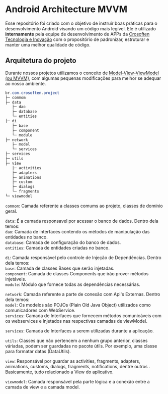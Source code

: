 # Android Architecture MVVM

Esse repositório foi criado com o objetivo de instruir boas práticas para o desenvolvimento Android visando um código mais legível. Ele é utilizado **internamente** pela equipe de desenvolvimento de APPs da [Crosoften Tecnologia e Inovação](https://crosoften.com/) com o propositório de padronizar, estruturar e manter uma melhor qualidade de código.

## Arquitetura do projeto

Durante nossos projetos utilizamos o conceito de [Model-View-ViewModel (ou MVVM)](https://en.wikipedia.org/wiki/Model%E2%80%93view%E2%80%93viewmodel), com algumas pequenas modificações para melhor se adequar ao nosso ambiente.

```java
br.com.crosoften.project
├─ commom
├─ data
   ├─ dao
   ├─ database
   └─ entities
├─ di
   ├─ base
   ├─ component
   └─ module
├─ network
   ├─ model
   └─ services   
├─ services
├─ utils
├─ view
   ├─ activities
   ├─ adapters
   ├─ animations
   ├─ custom
   ├─ dialogs
   └─ fragments
└─ viewmodel
```

`commom`: Camada referente a classes comums ao projeto, classes de domínio geral.

`data`: É a camada responsavel por acessar o banco de dados. Dentro dela temos: <br/>
`dao`: Camada de interfaces contendo os métodos de manipulação das entidades no banco.<br/>
`database`: Camada de configuração do banco de dados. <br/>
`entities`: Camada de entidades criadas no banco. <br/>

`di`: Camada responsável pelo controle de Injeção de Dependências. Dentro dela temos: <br/>
`base`: Camada de classes Bases que serão injetadas.<br/>
`component`: Camada de classes Components que irão prover métodos injetáveis. <br/>
`module`: Módulo que fornece todas as dependências necessárias. <br/>

`network`: Camada referente a parte de conexão com Api's Externas. Dentro dela temos: <br/>
`model`: Os modelos são POJOs (Plain Old Java Object) utilizados como comunicadores com WebService. <br/>
`services`: Camada de Interfaces que fornecem métodos comunicáveis com os webservices e injetados nas respectivas camadas de viewModel. <br/>

`services`: Camada de Interfaces a serem utilizadas durante a aplicação.

`utils`: Classes que não pertencem a nenhum grupo anterior, classes váriadas, podem ser guardadas no pacote útils. Por exemplo, uma classe para formatar datas (DataUtils).

`view`: Responsável por guardar as activities, fragments, adapters, animations, customs, dialogs, fragments, notifications, dentre outros . Basicamente, tudo relacionado a View do aplicativo.

`viewmodel`: Camada responsável pela parte lógica e a conexão entre a camada de view e a camada model.


